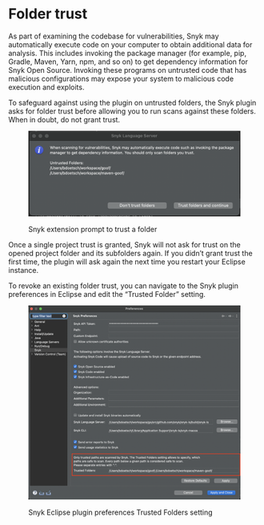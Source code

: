 # Folder trust

As part of examining the codebase for vulnerabilities, Snyk may automatically execute code on your computer to obtain additional data for analysis. This includes invoking the package manager (for example, pip, Gradle, Maven, Yarn, npm, and so on) to get dependency information for Snyk Open Source. Invoking these programs on untrusted code that has malicious configurations may expose your system to malicious code execution and exploits.

To safeguard against using the plugin on untrusted folders, the Snyk plugin asks for folder trust before allowing you to run scans against these folders. When in doubt, do not grant trust.

<figure><img src="../../.gitbook/assets/image (4) (4).png" alt="Snyk extension prompt to trust a folder"><figcaption><p>Snyk extension prompt to trust a folder</p></figcaption></figure>

Once a single project trust is granted, Snyk will not ask for trust on the opened project folder and its subfolders again. If you didn’t grant trust the first time, the plugin will ask again the next time you restart your Eclipse instance.

To revoke an existing folder trust, you can navigate to the Snyk plugin preferences in Eclipse and edit the “Trusted Folder” setting.

<figure><img src="../../.gitbook/assets/image (5) (2).png" alt="Snyk Eclipse plugin preferences Trusted Folders setting"><figcaption><p>Snyk Eclipse plugin preferences Trusted Folders setting</p></figcaption></figure>
